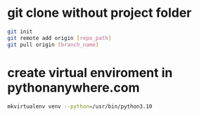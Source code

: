 # git clone without project folder
```bash
git init
git remote add origin [repo_path]
git pull origin [branch_name]
```
# create virtual enviroment in pythonanywhere.com
```bash
mkvirtualenv venv --python=/usr/bin/python3.10
```